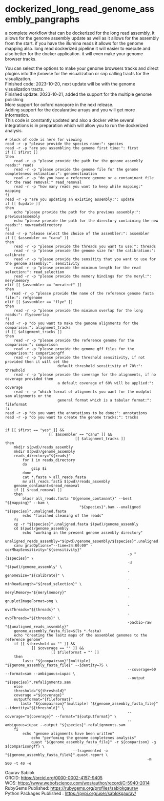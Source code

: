 # dockerized_long_read_genome_assembly_pangraphs
a complete workflow that can be dockerized for the long read assembly, it allows for the genome assembly update as well as it allows for the assembly from the start. if you have the illumina reads it allows for the genome mapping also. long read dockerized pipeline it will easier to execute and also better for the docker application. it will even make your genome browser tracks. 

You can select the options to make your genome browsers tracks and direct plugins into the jbrowse for the visualization or snp calling tracts for the visualization. \
Finished code: 2023-10-20, next update will be with the genome visualization tracts. \
Finished update: 2023-10-21, added the support for the multiple genome polishing \
More support for oxford nanopore in the next release. \
Adding support for the decalarative arrays and you will get more information. \
This code is constantly updated and also a docker withe several integrations is in preparation which will allow you to run the dockerized analysis. 
```
# block of code is here for viewing
read -r -p "please provide the species name:": species
read -r -p "are you assembling the genome first time:": first
if [[ $first ]]
then 
    read -r -p "please provide the path for the genome assembly reads:" reads
    read -r -p "please provide the genome file for the genome completeness estimation:": genomestimation
    read -r -p "do you have a reference genome or a contaminant file for the read removal:" read_removal
    read -r -p "how many reads you want to keep while mapping:" mapping
fi
read -r -p "are you updating an existing assembly:": update
if [[ $update ]]
then 
    echo "please provide the path for the previous assembly:": previousassembly
    echo "please provide the path for the directory containing the new reads:": newreadsdirectory
fi 
read -r -p "please select the choice of the assembler:": assembler
if [[ $assembler == "canu" ]] 
then 
    read -r -p "please provide the threads you want to use:": threads
    read -r -p "please provide the genome size for the calibration:": calibrate
    read -r -p "please provide the sensitity that you want to use for the genome assembly:": sensitivity
    read -r -p "please provide the minimum length for the read selection:": read_selection
    read -r -p "please provide the memory bindings for the meryl:": merylmemory
elif [[ $assembler == "mecatref" ]]
then 
   read -r -p "please provide the name of the reference genome fasta file:": refgenome
elif [[ $assembler == "flye" ]]
then 
    read -r -p "please provide the minimum overlap for the long reads:": flyeoverlap
fi
read -r -p "do you want to make the genome alignments for the comparison:": alignment_tracks
if [[ $alignment_tracks ]]
then 
    read -r -p "please provide the reference genome for the comparison:": comparison
    read -r -p "please provide the genome gff files for the comparison:": comparisongff
    read -r -p "please provide the threshold sensitivity, if not provided then it will set the
                        default threshold sensitivity of 70%:": threshold
    read -r -p "please provide the coverage for the alignments, if no coverage provided then
                        a default coverage of 60% will be applied:": coverage 
    read -r -p "which format of alignments you want for the modplot sam alignments or the 
                        general format which is a tabular format:": fileformat
fi
read -r -p "do you want the annotations to be done:": annotations
read -r -p "do you want to create the genome tracks:": tracks


if [[ $first == "yes" ]] && 
                    [[ $assembler == "canu" ]] && 
                                [[ $alignment_tracks ]]
then 
    mkdir $(pwd)/reads_assembly
    mkdir $(pwd)/genome_assembly
    reads_directory="${reads}"
        for i in reads_directory
        do 
            gzip $i
        done
        cat *.fasta > all_reads.fasta
        mv all_reads.fasta $(pwd)/reads_assembly
    genome_contamant=$read_removal
    if [[ $read_removal ]]
    then
        blasr all_reads.fasta "${genome_contamant}" --best "${mapping}" --bam \
                                  "${species}".bam --unaligned "${species}".unaligned.fasta
        echo "finished cleaning of the reads"
    fi 
    cp -r "${species}".unaligned.fasta $(pwd)/genome_assembly
    cd $(pwd)/genome_assembly
        echo "working in the present genome assembly directory"
    unaligned_reads_assembly="$(pwd)/genome_assembly/${species}".unaligned.fasta
    canu gridOptions="--time=24:00:00" -corMhapSensitivity="${sensitivity}" 
                                                        -p "{$species}" \ 
                                                        -d "$(pwd)/genome_assembly" \
                                                        -genomeSize="${calibrate}" \
                                                        -minReadLength="${read_selection}" \
                                                        -merylMemory="${merylmemory}" 
                                                        -gnuplotImageFormat=png \
                                                        -ovsThreads="${threads}" \ 
                                                        -ovbThreads="${threads}" \
                                                        -pacbio-raw "${unaligned_reads_assembly}"
    genome_assembly_fasta_file=$(ls *.fasta)
    echo "creating the lastz maps of the assembled genomes to the reference genome"
    if [[ $threshold == "" ]] &&
            [[ $coverage == "" ]] &&
                     [[ $fileformat = "" ]]
    then
        lastz "${compairson}"[multiple] "${genome_assembly_fasta_file}" --identity=75 \
                                                        --coverage=60 --format=sam --ambiguous=iupac \
                                                        --output "${species}".refalignments.sam
    else
    threshold="${threshold}"
    coverage ="${coverage}"
    outputformat="{fileformat}"
       lastz "${compairson}"[multiple] "${genome_assembly_fasta_file}" --identity="${threshold}" \
                                                        --coverage="${coverage}" --format="${outputformat}" \
                                                        --ambiguous=iupac --output "${species}".refalignments.sam
    fi
        echo "genome alignments have been written" 
            echo "perfoming the genome completenes analysis"
            quast "${genome_assembly_fasta_file}" -r ${comparison} -g ${comparisongff} \
                               --fragemented -o "${genome_assembly_fasta_file%}".quast.report \
                                                                 -m 500 -t 40 -e
```



Gaurav Sablok \
ORCID: https://orcid.org/0000-0002-4157-9405 \
WOS: https://www.webofscience.com/wos/author/record/C-5940-2014 \
RubyGems Published: https://rubygems.org/profiles/sablokgaurav \
Python Packages Published : https://pypi.org/user/sablokgaurav/
